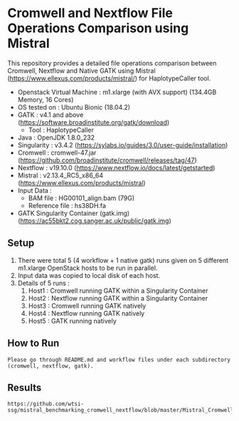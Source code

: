 
# Cromwell and Nextflow File Operations Comparison using Mistral

This repository provides a detailed file operations comparison between Cromwell, Nextflow and Native GATK using Mistral (https://www.ellexus.com/products/mistral/) for HaplotypeCaller tool.

- Openstack Virtual Machine : m1.xlarge (with AVX support) (134.4GB Memory, 16 Cores)
- OS tested on : Ubuntu Bionic (18.04.2)
- GATK : v4.1 and above (https://software.broadinstitute.org/gatk/download)
	- Tool : HaplotypeCaller
- Java : OpenJDK 1.8.0_232
- Singularity : v3.4.2 (https://sylabs.io/guides/3.0/user-guide/installation)
- Cromwell : cromwell-47.jar (https://github.com/broadinstitute/cromwell/releases/tag/47)
- Nextflow : v19.10.0 (https://www.nextflow.io/docs/latest/getstarted)
- Mistral : v2.13.4_RC5_x86_64 (https://www.ellexus.com/products/mistral)
- Input Data : 
	- BAM file : HG00101_align.bam (79G)
	- Reference file : hs38DH.fa
- GATK Singularity Container (gatk.img)(https://ac55bkt2.cog.sanger.ac.uk/public/gatk.img)


## Setup
1. There were total 5 (4 workflow + 1 native gatk) runs given on 5 different m1.xlarge OpenStack hosts to be run in parallel.
2. Input data was copied to local disk of each host. 
3. Details of 5 runs :
	1. Host1 : Cromwell running GATK within a Singularity Container
	2. Host2 : Nextflow running GATK within a Singularity Container
	3. Host3 : Cromwell running GATK natively
	4. Host4 : Nextflow running GATK natively
	5. Host5 : GATK running natively
	
## How to Run
```
Please go through README.md and workflow files under each subdirectory (cromwell, nextflow, gatk).
```
## Results
```
https://github.com/wtsi-ssg/mistral_benchmarking_cromwell_nextflow/blob/master/Mistral_Cromwell_Nextflow_m1xlarge.pptx
```
